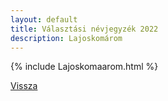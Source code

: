 ```yaml
---
layout: default
title: Választási névjegyzék 2022
description: Lajoskomárom
---
```


{% include Lajoskomaarom.html %}

[Vissza](./)